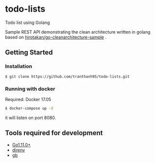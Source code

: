 # todo-lists
Todo list using Golang

Sample REST API demonstrating the clean architecture written in golang based on [hirotakan/go-cleanarchitecture-sample](https://github.com/hirotakan/go-cleanarchitecture-sample)
.
## Getting Started

### Installation

```
$ git clone https://github.com/tranthanh95/todo-lists.git
```

### Running with docker

Required: Docker 17.05

```sh
$ docker-compose up -d
```

it will listen on port 8080.

## Tools required for development

- [Go1.11.0+](https://golang.org/dl/)
- [direnv](https://github.com/direnv/direnv)
- [gb](https://github.com/constabulary/gb)
